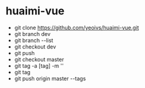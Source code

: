 # huaimi-vue
- git clone https://github.com/yeoivs/huaimi-vue.git
- git branch dev
- git branch --list
- git checkout dev
- git push
- git checkout master
- git tag -a [tag] -m ''
- git tag
- git push origin master --tags
